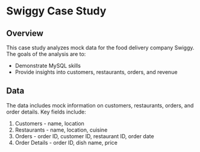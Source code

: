 # Swiggy Case Study


## Overview
This case study analyzes mock data for the food delivery company Swiggy. The goals of the analysis are to:

- Demonstrate MySQL skills
- Provide insights into customers, restaurants, orders, and revenue

## Data
The data includes mock information on customers, restaurants, orders, and order details. Key fields include:

1. Customers - name, location
2. Restaurants - name, location, cuisine
3. Orders - order ID, customer ID, restaurant ID, order date
4. Order Details - order ID, dish name, price
